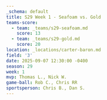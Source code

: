 ```yaml
---
_schema: default
title: S29 Week 1 - Seafoam vs. Gold
teams-score:
  - team: _teams/s29-seafoam.md
    score: 13
  - team: _teams/s29-gold.md
    score: 20
location: _locations/carter-baron.md
field: '3'
date: 2025-09-07 12:30:00 -0400
season: 29
week: 1
mvp: Thomas L., Nick W.
game-ball: Rob C., Chris RR
sportsperson: Chris B., Dan S.
---
```

